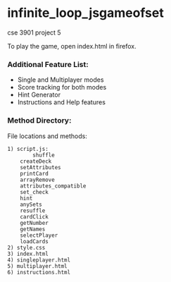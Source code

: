 # infinite_loop_jsgameofset
cse 3901 project 5

To play the game, open index.html in firefox. 

### Additional Feature List:

- Single and Multiplayer modes
- Score tracking for both modes
- Hint Generator
- Instructions and Help features 

### Method Directory:

File locations and methods:

    1) script.js:
            shuffle 
	    createDeck
	    setAttributes
	    printCard
	    arrayRemove
   	    attributes_compatible
	    set_check
	    hint
	    anySets
	    resuffle
	    cardClick
	    getNumber
	    getNames
	    selectPlayer
	    loadCards
    2) style.css
    3) index.html
    4) singleplayer.html
    5) multiplayer.html
    6) instructions.html
